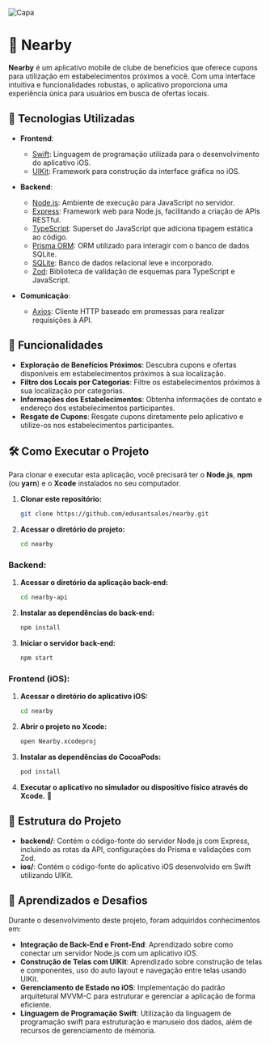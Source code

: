 ![Capa](https://github.com/user-attachments/assets/be271173-d5f9-42f8-a7b2-ead43b224893)

# 📍 Nearby

**Nearby** é um aplicativo mobile de clube de benefícios que oferece cupons para utilização em estabelecimentos próximos a você. Com uma interface intuitiva e funcionalidades robustas, o aplicativo proporciona uma experiência única para usuários em busca de ofertas locais.

## 🚀 Tecnologias Utilizadas

- **Frontend**:
  - [Swift](https://swift.org/): Linguagem de programação utilizada para o desenvolvimento do aplicativo iOS.
  - [UIKit](https://developer.apple.com/documentation/uikit): Framework para construção da interface gráfica no iOS.

- **Backend**:
  - [Node.js](https://nodejs.org/): Ambiente de execução para JavaScript no servidor.
  - [Express](https://expressjs.com/): Framework web para Node.js, facilitando a criação de APIs RESTful.
  - [TypeScript](https://www.typescriptlang.org/): Superset do JavaScript que adiciona tipagem estática ao código.
  - [Prisma ORM](https://www.prisma.io/): ORM utilizado para interagir com o banco de dados SQLite.
  - [SQLite](https://www.sqlite.org/index.html): Banco de dados relacional leve e incorporado.
  - [Zod](https://github.com/colinhacks/zod): Biblioteca de validação de esquemas para TypeScript e JavaScript.

- **Comunicação**:
  - [Axios](https://axios-http.com/): Cliente HTTP baseado em promessas para realizar requisições à API.

## 🌟 Funcionalidades

- **Exploração de Benefícios Próximos**: Descubra cupons e ofertas disponíveis em estabelecimentos próximos à sua localização.
- **Filtro dos Locais por Categorias**: Filtre os estabelecimentos próximos à sua localização por categorias.
- **Informações dos Estabelecimentos**: Obtenha informações de contato e endereço dos estabelecimentos participantes.
- **Resgate de Cupons**: Resgate cupons diretamente pelo aplicativo e utilize-os nos estabelecimentos participantes.

## 🛠️ Como Executar o Projeto

Para clonar e executar esta aplicação, você precisará ter o **Node.js**, **npm** (ou **yarn**) e o **Xcode** instalados no seu computador.

1. **Clonar este repositório:**

   ```bash
   git clone https://github.com/edusantsales/nearby.git
   ```

2. **Acessar o diretório do projeto:**

   ```bash
   cd nearby
   ```

### Backend:

1. **Acessar o diretório da aplicação back-end:**
   
    ```bash
   cd nearby-api
   ```

2. **Instalar as dependências do back-end:**

   ```bash
   npm install
   ```

3. **Iniciar o servidor back-end:**

   ```bash
   npm start
   ```

### Frontend (iOS):

1. **Acessar o diretório do aplicativo iOS:**

   ```bash
   cd nearby
   ```

2. **Abrir o projeto no Xcode:**

   ```bash
   open Nearby.xcodeproj
   ```

3. **Instalar as dependências do CocoaPods:**

   ```bash
   pod install
   ```

4. **Executar o aplicativo no simulador ou dispositivo físico através do Xcode.** 📱

## 📂 Estrutura do Projeto

- **backend/**: Contém o código-fonte do servidor Node.js com Express, incluindo as rotas da API, configurações do Prisma e validações com Zod.
- **ios/**: Contém o código-fonte do aplicativo iOS desenvolvido em Swift utilizando UIKit.

## 🎯 Aprendizados e Desafios

Durante o desenvolvimento deste projeto, foram adquiridos conhecimentos em:

- **Integração de Back-End e Front-End**: Aprendizado sobre como conectar um servidor Node.js com um aplicativo iOS.
- **Construção de Telas com UIKit**: Aprendizado sobre construção de telas e componentes, uso do auto layout e navegação entre telas usando UIKit.
- **Gerenciamento de Estado no iOS**: Implementação do padrão arquitetural MVVM-C para estruturar e gerenciar a aplicação de forma eficiente.
- **Linguagem de Programação Swift**: Utilização da linguagem de programação swift para estruturação e manuseio dos dados, além de recursos de gerenciamento de mémoria.
